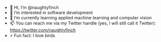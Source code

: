 - 👋 Hi, I’m @naughtyfinch
- 👀 I’m interested in software development
- 🌱 I’m currently learning applied machine learning and computer vision
- 📫 You can reach me via my Twitter handle (yes, I will still call it Twitter): https://twitter.com/naughtyfinch
- ⚡ Fun fact: I love birds

<!---
naughtyfinch/naughtyfinch is a ✨ special ✨ repository because its `README.md` (this file) appears on your GitHub profile.
You can click the Preview link to take a look at your changes.
--->
